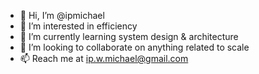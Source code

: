 - 👋 Hi, I’m @ipmichael
- 👀 I’m interested in efficiency
- 🌱 I’m currently learning system design & architecture
- 💞️ I’m looking to collaborate on anything related to scale
- 📫 Reach me at ip.w.michael@gmail.com

<!---
ipmichael/ipmichael is a ✨ special ✨ repository because its `README.md` (this file) appears on your GitHub profile.
You can click the Preview link to take a look at your changes.
--->
